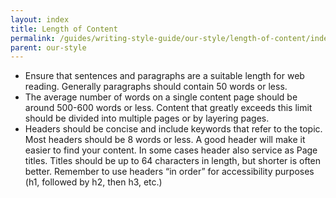 ```yaml
---
layout: index
title: Length of Content
permalink: /guides/writing-style-guide/our-style/length-of-content/index.html
parent: our-style
---
```


- Ensure that sentences and paragraphs are a suitable length for web reading. Generally
paragraphs should contain 50 words or less.
- The average number of words on a single content page should be around 500-600
words or less. Content that greatly exceeds this limit should be divided into multiple
pages or by layering pages.
- Headers should be concise and include keywords that refer to the topic. Most headers
should be 8 words or less. A good header will make it easier to find your content. In
some cases header also service as Page titles. Titles should be up to 64 characters in
length, but shorter is often better. Remember to use headers “in order” for accessibility
purposes (h1, followed by h2, then h3, etc.)